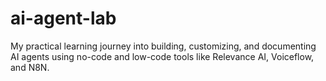 # ai-agent-lab
My practical learning journey into building, customizing, and documenting AI agents using no-code and low-code tools like Relevance AI, Voiceflow, and N8N.
